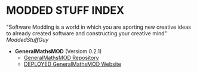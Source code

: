 # MODDED STUFF INDEX
"Software Modding is a world in which you are aporting new creative ideas to already created software and constructing your creative mind"
*ModdedStuffGuy*

 - **GeneralMathsMOD** (Versiom 0.2.1)
   - [GeneralMathsMOD Repository](https://github.com/moddedstuffguy/GeneralMathsMOD)
   - [DEPLOYED GeneralMathsMOD Website](https://generalm4ths.peroorep.repl.co/)
